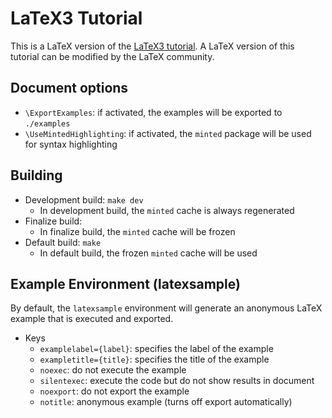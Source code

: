 # LaTeX3 Tutorial

This is a LaTeX version of the [LaTeX3 tutorial](https://www.alanshawn.com/latex3-tutorial/).
A LaTeX version of this tutorial can be modified by the LaTeX community.


## Document options

- `\ExportExamples`: if activated, the examples will be exported to `./examples`
- `\UseMintedHighlighting`: if activated, the `minted` package will be used for syntax highlighting


## Building

- Development build: `make dev`
  - In development build, the `minted` cache is always regenerated
- Finalize build:
  - In finalize build, the `minted` cache will be frozen
- Default build: `make`
  - In default build, the frozen `minted` cache will be used

## Example Environment (latexsample)

By default, the `latexsample` environment will generate an anonymous LaTeX example that is executed and exported.

- Keys
  - `examplelabel={label}`: specifies the label of the example
  - `exampletitle={title}`: specifies the title of the example
  - `noexec`: do not execute the example
  - `silentexec`: execute the code but do not show results in document
  - `noexport`: do not export the example
  - `notitle`: anonymous example (turns off export automatically)